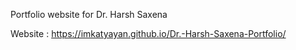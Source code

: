 Portfolio website for Dr. Harsh Saxena

Website : https://imkatyayan.github.io/Dr.-Harsh-Saxena-Portfolio/
